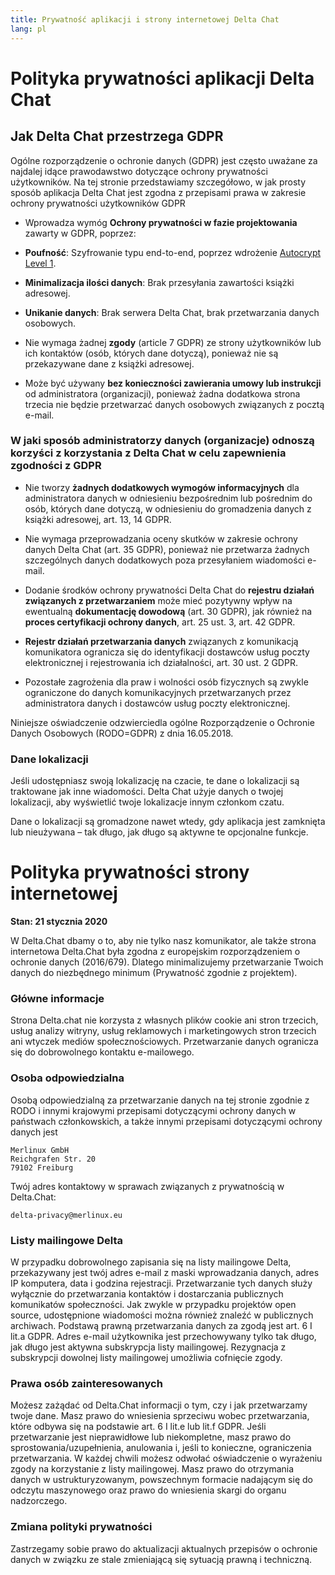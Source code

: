 ```yaml
---
title: Prywatność aplikacji i strony internetowej Delta Chat
lang: pl
---
```


# Polityka prywatności aplikacji Delta Chat

## Jak Delta Chat przestrzega GDPR

Ogólne rozporządzenie o ochronie danych (GDPR) jest często uważane za
najdalej idące prawodawstwo dotyczące ochrony prywatności użytkowników.
Na tej stronie przedstawiamy szczegółowo, w jak prosty sposób aplikacja Delta Chat
jest zgodna z przepisami prawa w zakresie ochrony prywatności użytkowników GDPR

- Wprowadza wymóg **Ochrony prywatności w fazie projektowania** zawarty w GDPR, poprzez:

- **Poufność**: Szyfrowanie typu end-to-end, poprzez wdrożenie [Autocrypt
  Level 1](https://autocrypt.org).

- **Minimalizacja ilości danych**: Brak przesyłania zawartości książki adresowej.

- **Unikanie danych**: Brak serwera Delta Chat, brak przetwarzania danych osobowych.

- Nie wymaga żadnej **zgody** (article 7 GDPR) ze strony użytkowników lub ich kontaktów (osób, których dane dotyczą), ponieważ nie są przekazywane dane z książki adresowej.

- Może być używany **bez konieczności zawierania umowy lub instrukcji** od administratora (organizacji), ponieważ żadna dodatkowa strona trzecia nie będzie przetwarzać danych osobowych związanych z pocztą e-mail. 


### W jaki sposób administratorzy danych (organizacje) odnoszą korzyści z korzystania z Delta Chat w celu zapewnienia zgodności z GDPR

- Nie tworzy **żadnych dodatkowych wymogów informacyjnych** dla administratora danych w odniesieniu bezpośrednim lub pośrednim do osób, których dane dotyczą,
  w  odniesieniu do gromadzenia danych z książki adresowej, art. 13, 14 GDPR.

- Nie wymaga przeprowadzania oceny skutków w zakresie ochrony danych Delta Chat (art. 35 GDPR), ponieważ nie przetwarza żadnych szczególnych danych dodatkowych poza przesyłaniem wiadomości e-mail.

- Dodanie środków ochrony prywatności Delta Chat 
  do **rejestru działań związanych z przetwarzaniem** może mieć pozytywny wpływ 
  na ewentualną **dokumentację dowodową** (art. 30 GDPR), 
  jak również na **proces certyfikacji ochrony danych**, art. 25 ust. 3, art. 42 GDPR.

- **Rejestr działań przetwarzania danych** związanych z komunikacją komunikatora
  ogranicza się do identyfikacji dostawców usług poczty elektronicznej i rejestrowania ich działalności, art. 30 ust. 2 GDPR.

-  Pozostałe zagrożenia dla praw i wolności osób fizycznych 
  są zwykle ograniczone do danych komunikacyjnych przetwarzanych 
  przez administratora danych i dostawców usług poczty elektronicznej.



Niniejsze oświadczenie odzwierciedla ogólne Rozporządzenie o Ochronie Danych Osobowych (RODO=GDPR) z dnia 16.05.2018.


### Dane lokalizacji

Jeśli udostępniasz swoją lokalizację na czacie, te dane o lokalizacji są traktowane jak inne wiadomości. Delta Chat użyje danych o twojej lokalizacji, aby wyświetlić twoje lokalizacje innym członkom czatu.

Dane o lokalizacji są gromadzone nawet wtedy, gdy aplikacja jest zamknięta lub nieużywana – tak długo, jak długo są aktywne te opcjonalne funkcje.


# Polityka prywatności strony internetowej

**Stan: 21 stycznia 2020**

W Delta.Chat dbamy o to, aby nie tylko nasz komunikator, ale także strona internetowa Delta.Chat
była zgodna z europejskim rozporządzeniem o ochronie danych (2016/679).
Dlatego minimalizujemy przetwarzanie Twoich danych do niezbędnego minimum
(Prywatność zgodnie z projektem).

### Główne informacje

Strona Delta.chat nie korzysta z własnych plików cookie ani stron trzecich, usług analizy witryny, usług reklamowych i marketingowych stron trzecich ani wtyczek mediów społecznościowych. Przetwarzanie danych ogranicza się do dobrowolnego kontaktu e-mailowego. 

### Osoba odpowiedzialna

Osobą odpowiedzialną za przetwarzanie danych na tej stronie zgodnie z
RODO i innymi krajowymi przepisami dotyczącymi ochrony danych w państwach członkowskich,
a także innymi przepisami dotyczącymi ochrony danych jest 

	Merlinux GmbH
	Reichgrafen Str. 20 
	79102 Freiburg

Twój adres kontaktowy w sprawach związanych z prywatnością w Delta.Chat:

	delta-privacy@merlinux.eu

### Listy mailingowe Delta

W przypadku dobrowolnego zapisania się na listy mailingowe Delta, przekazywany jest twój adres e-mail z maski wprowadzania danych, adres IP komputera, data i godzina rejestracji. Przetwarzanie tych danych służy wyłącznie do przetwarzania kontaktów i dostarczania publicznych komunikatów społeczności. Jak zwykle w przypadku projektów open source, udostępnione wiadomości można również znaleźć w publicznych archiwach. Podstawą prawną przetwarzania danych za zgodą jest art. 6 I lit.a GDPR. Adres e-mail użytkownika jest przechowywany tylko tak długo, jak długo jest aktywna subskrypcja listy mailingowej. Rezygnacja z subskrypcji dowolnej listy mailingowej umożliwia cofnięcie zgody.

### Prawa osób zainteresowanych

Możesz zażądać od Delta.Chat informacji o tym, czy i jak przetwarzamy twoje dane. Masz prawo do wniesienia sprzeciwu wobec przetwarzania, które odbywa się na podstawie art. 6 I lit.e lub lit.f GDPR. Jeśli przetwarzanie jest nieprawidłowe lub niekompletne, masz prawo do sprostowania/uzupełnienia, anulowania i, jeśli to konieczne, ograniczenia przetwarzania. W każdej chwili możesz odwołać oświadczenie o wyrażeniu zgody na korzystanie z listy mailingowej. Masz prawo do otrzymania danych w ustrukturyzowanym, powszechnym formacie nadającym się do odczytu maszynowego oraz prawo do wniesienia skargi do organu nadzorczego.

### Zmiana polityki prywatności

Zastrzegamy sobie prawo do aktualizacji aktualnych przepisów o ochronie danych w związku
ze stale zmieniającą się sytuacją prawną i techniczną. 


